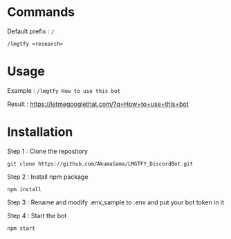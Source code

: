 # Commands

Default prefix : `/`

`/lmgtfy <research>`

# Usage

Example : `/lmgtfy How to use this bot`

Result : https://letmegooglethat.com/?q=How+to+use+this+bot

# Installation

Step 1 : Clone the repository

`git clone https://github.com/AkumaSama/LMGTFY_DiscordBot.git`

Step 2 : Install npm package

`npm install`

Step 3 : Rename and modify .env_sample to .env and put your bot token in it

Step 4 : Start the bot

`npm start`
